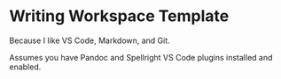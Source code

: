 Writing Workspace Template
==========================

Because I like VS Code, Markdown, and Git.

Assumes you have Pandoc and Spellright VS Code plugins installed and enabled.
